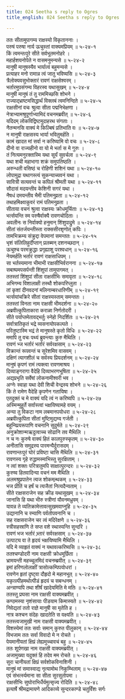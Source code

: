 ```yaml
---
title: 024 Seetha s reply to Ogres
title_english: 024 Seetha s reply to Ogres

---
```


<div class="audioEmbed"  caption="श्रीराम-हरिसीताराममूर्ति-घनपाठिभ्यां वचनम्" src="https://archive.org/download/Ramayana-recitation-Sriram-harisItArAmamUrti-Ghanapaati-v2/Kanda_5/Kanda_5_SK-024-Seetha_s_reply_to_Ogres.mp3"></div>

ततः सीतामुपागम्य राक्षस्यो विकृताननाः ।  
परुषं परुषा नार्य ऊचुस्तां वाक्यमप्रियम् ॥ ५-२४-१  
किं त्वमन्तःपुरे सीते सर्वभूतमनोहरे ।  
महार्हशयनोपेते न वासमनुमन्यसे ॥ ५-२४-२  
मानुषी मानुषस्यैव भार्यात्वं बहुमन्यसे ।  
प्रत्याहर मनो रामान्न त्वं जातु भविष्यसि ॥ ५-२४-३  
त्रैलोक्यवसुभोक्तारं रावणं राक्षसेश्वरम् ।  
भर्तारमुपसंगम्य विहरस्व यथासुखम् ॥ ५-२४-४  
मानुषी मानुषं तं तु राममिच्छसि शोभने ।  
राज्याद्भ्राष्टमसिद्धार्थं विक्लबं त्वमनिन्दिते ॥ ५-२४-५  
राक्षसीनां वचः श्रुत्वा सीता पद्मनिभेक्षणा ।  
नेत्राभ्यामश्रुपूर्णाभ्यामिदं वचनमब्रवीत् ॥ ५-२४-६  
यदिदम् लोकविद्विष्टमुदाहरथ संगताः ।  
नैतन्मनसि वाक्यं मे किल्बिषं प्रतिभाति वः ॥ ५-२४-७  
न मानुषी राक्षसस्य भार्या भवितुमर्हति ।  
कामं खादत मां सर्वा न करिष्यामि वो वचः ॥ ५-२४-८  
दीनो वा राज्यहीनो वा यो मे भर्ता स मे गुरुः ।  
तं नित्यमनुरक्तास्मि यथा सूर्यं सुवर्चला ॥ ५-२४-९  
यथा शची महाभागा शक्रं समुपतिष्ठति ।  
अरुन्धती वसिष्ठं च रोहिणी शशिनं यथा ॥ ५-२४-१०  
लोपामुद्रा यथागस्त्यं सुकन्याच्यवनं यथा ।  
सावित्री सत्यवन्तं च कपिलं श्रीमती यथा ॥ ५-२४-११  
सौदासं मदयन्तीव केशिनी सगरं यथा ।  
नैषधं दमयन्तीव भैमी पतिमनुव्रता ॥ ५-२४-१२  
तथाहमिक्ष्वाकुवरं रामं पतिमनुव्रता ।  
सीताया वचनं श्रुत्वा राक्षस्यः क्रोधमूर्चिताः ॥ ५-२४-१३  
भर्त्सयन्ति स्म परुषैर्वाक्यै रावणचोदिताः ।  
अवलीनः स निर्वाक्यो हनुमान् शिंशुपाद्रुमे ॥ ५-२४-१४  
सीतां संतर्जयन्तीस्ता राक्ससीरशृणोत् कपिः ।  
तामभिक्रम्य संक्रुद्दा वेपमानां समन्ततः ॥ ५-२४-१५  
भृशं संलिलिहुर्दीप्तान् प्रलब्मन् दशनच्छदान् ।  
ऊचुश्च परमक्रुद्धाः प्रगृह्याशु परश्वधान् ॥ ५-२४-१६  
नेयमर्हति भर्तारं रावणं राक्षसाधिपम् ।  
सा भर्तस्यमाना भीमाभी राक्षसीभिर्वरानना ॥ ५-२४-१७  
सबाष्पमपसर्पन्ती शिंशुपां तामुपागमत् ।  
ततस्तां शिंशुपां सीता राक्षसीभिः समावृता ॥ ५-२४-१८  
अभिगम्य विशालाक्षी तस्थौ शोकपरिप्लुता ।  
तां कृशां दीनवदनां मलिनाम्बरधारिणीम् ॥ ५-२४-१९  
भर्त्सयांचक्रिरे सीतां राक्षस्यस्ताम् समन्ततः ।  
ततस्तां विनता नाम राक्षसी भीमदर्शना ॥ ५-२४-२०  
अब्रवीत्कुपिताकारा कराळा निर्णतोदरी ।  
सीते पर्याप्तमेतावद्भर्तुः स्नेहो निदर्शितः ॥ ५-२४-२१  
सर्वात्रातिकृतं भद्रे व्यसनायोपकल्पते ।  
परितुष्टास्मि भद्रं ते मानुषस्ते कृतो विधिः ॥ ५-२४-२२  
ममापि तु वचः पथ्यं ब्रुवन्त्याः कुरु मैथिलि ।  
रावणं भ्ज भर्तारं भर्तारं सर्वरक्षसाम् ॥ ५-२४-२३  
विक्रान्तं रूपवन्तं च सुरेशमिव वासवम् ।  
दक्षिणं त्यागशीलं च सर्वस्य प्रियदर्शनम् ॥ ५-२४-२४  
मानुषं कृपणं रामं त्यक्त्वा रावणमाश्रय ।  
दिव्याङ्गरागा वैदेहि दिव्याभरणभूषिता ॥ ५-२४-२५  
अद्यप्रभृति सर्वेषां लोकनामीश्वरी भव ।  
अग्नेः स्वाहा यथा देवी शिची वेन्द्रस्य शोभने ॥ ५-२४-२६  
किं ते रामेण वैदेहि कृपणेन गतायिषा ।  
एतदुक्तं च मे वाक्यं यदि त्वं न करिष्यपि ॥ ५-२४-२७  
अस्मिन्मुहूर्ते सर्वास्त्वां भक्षयिष्यामहे वयम् ।  
अन्या तु विकटा नाम लबमानपयोधरा ॥ ५-२४-२८  
अब्रवीत्कुपिता सीतां मुष्टिमुद्यम्य गर्जती ।  
बहून्य्प्रियरूपाणि वचनानि सुदुर्मते ॥ ५-२४-२९  
अनुक्रोशान्मऋदुत्वाच्च सोढानि तव मैथिलि ।  
न च नः कुरुषे वाक्यं हितं कालपुरुस्कृतम् ॥ ५-२४-३०  
अनीतासि समुद्रस्य पारमन्यैर्दुरासदम् ।  
रावणान्तःपुरं घोरं प्रविष्टा चासि मैथिलि ॥ ५-२४-३१  
रावणस्य गृहे रुद्धामस्माभिस्तु सुरक्षिताम् ।  
न त्वां शक्तः परित्रातुमपि साक्षात्पुरन्दरः ॥ ५-२४-३२  
कुरुष्व हितवादिन्या वचनं मम मैथिलि ।  
अलमश्रुप्रपातेन त्यज शोकमन्र्थकम् ॥ ५-२४-३३  
भज प्रीतिं च हर्षं च त्यजैतां नित्यदैन्यताम् ।  
सीते राक्षसराजेन सह क्रीड यथासुखम् ॥ ५-२४-३४  
जानासि हि यथा भीरु स्त्रीणां यौवनमध्रुवम् ।  
यावन्न ते व्यतिक्रामेत्तावत्सुखमवाप्नुहि ॥ ५-२४-३५  
उद्यानानि च रम्याणि पर्वतोपवनानि च ।  
सह राक्षसराजेन चर त्वं मदिरेक्षणे ॥ ५-२४-३६  
स्त्रीसहस्राणि ते सप्त वशे स्थास्यन्ति सुन्दरि ।  
रावणं भज भर्तारं भ्र्तारं सर्वरक्षसाम् ॥ ५-२४-३७  
उत्पाट्य वा ते हृदयं भक्षयिष्यामि मैथिलि ।  
यदि मे व्याहृतं वाक्यं न यथावत्करिष्यसि ॥ ५-२४-३८  
ततश्चण्डोदरी नाम राक्षसी क्रोधमूर्छिता ।  
भ्रामयन्ती महच्चूलमिदं वचनम्ब्रवीत् ॥ ५-२४-३९  
इमां हरिणलोलाक्षीं त्रासोत्कम्पिपयोधरां ।  
रावणेन हृतां दृष्ट्वा दौहृदो मे महानभूत् ॥ ५-२४-४०  
यकृत्ल्पीहमथोत्पीडं हृदयं च सबन्धनम् ।  
अन्त्राण्यपि तथा शीर्षं खादेयमिति मे मतिः ॥ ५-२४-४१  
ततस्तु प्रघसा नाम राक्षसी वाक्यमब्रवीत् ।  
कण्ठमस्या नृशंसायाः पीडयाम किमास्यते ॥ ५-२४-४२  
निवेद्यतां ततो राज्ञे मानुषी सा मृतेति ह ।  
नात्र कश्चन संदेहः खादतेति स वक्ष्यति ॥ ५-२४-४३  
ततस्त्वजामुखी नाम राक्षसी वाक्यमब्रवीत् ।  
विशस्येमां ततः सर्वाः समान् कुरुत पीलुकान् ॥ ५-२४-४४  
विभजाम ततः सर्वा विवादो मे न रोचते ।  
पेयमानीयतां क्षिप्रं लेह्यमुच्चावचं बहु ॥ ५-२४-४५  
ततः शूर्पणखा नाम राक्षसी वाक्यमब्रवीत् ।  
अजामुख्या यदुक्तं हि तदेव मम रोचते ॥ ५-२४-४६  
सुरा चानीयतां क्षिप्रं सर्वशोकविनाशिनी ।  
मानुषं मां समास्वाद्य नृत्यामोथ निकुम्भिलाम् ॥ ५-२४-४७  
एवं संभर्त्स्यमाना सा सीता सुरसुतोपमा ।  
राक्षसीभिः सुघोराभिर्धैर्यमुत्सृज्य रोदिति ॥ ५-२४-४८  
इत्यार्षे श्रीमद्रामायणे आदिकाव्ये सुन्दरकाण्डे चतुर्विंशः सर्गः